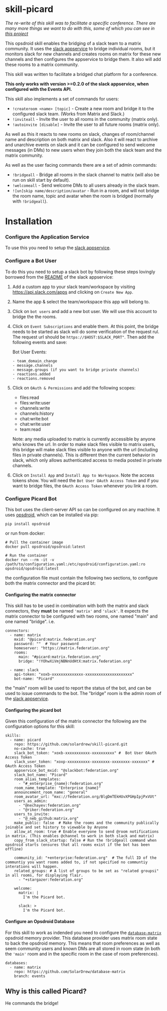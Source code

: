 # skill-picard

*The re-write of this skill was to facilitate a specific conference. There are many more things we want to do with this, some of which you can see in [this project](https://github.com/SolarDrew/skill-picard/projects/1)*

This opsdroid skill enables the bridging of a slack team to a matrix community. It uses the
[slack appservice](https://github.com/matrix-org/matrix-appservice-slack) to
bridge individual rooms, but it monitors slack for new channels and creates
rooms on matrix for these new channels and then configures the appservice to
bridge them. It also will add these rooms to a matrix community.

This skill was written to facilitate a bridged chat platform for a conference.

**This only works with version >=0.2.0 of the slack appservice, when configured with the Events API.**

This skill also implements a set of commands for users:

* `!createroom <name> [topic]` - Create a new room and bridge it to the configured slack team. (Works from Matrix and Slack.)
* `!inviteall` - Invite the user to all rooms in the community (matrix only).
* `!autoinvite [disable]` - Invite the user to all future rooms (matrix only).


As well as this it reacts to new rooms on slack, changes of room/channel name
and description on both matrix and slack. Also it will react to archive and
unarchive events on slack and it can be configured to send welcome messages (in
DMs) to new users when they join both the slack team and the matrix community.


As well as the user facing commands there are a set of admin commands:

* `!bridgeall` - Bridge all rooms in the slack channel to matrix (will also be run on skill start by default).
* `!welcomeall` - Send welcome DMs to all users already in the slack team.
* `![un]skip name/description/avatar` - Run in a room, and will not bridge the room name, topic and avatar when the room is bridged (normally with `!bridgeall`).


# Installation


### Configure the Application Service
To use this you need to setup the 
[slack appservice](https://github.com/matrix-org/matrix-appservice-slack).


### Configure a Bot User

To do this you need to setup a slack bot by following these steps lovingly
borrowed from the
[README](https://github.com/perissology/matrix-appservice-slack/blob/master/README.md#recommended)
of the slack appservice:

1. Add a custom app to your slack team/workspace by visiting https://api.slack.com/apps
   and clicking on `Create New App`.
   
2. Name the app & select the team/workspace this app will belong to.

3. Click on `bot users` and add a new bot user. We will use this account to bridge the
   the rooms.
   
4. Click on `Event Subscriptions` and enable them. At this point, the bridge needs to be
   started as slack will do some verification of the request rul. The request url should be
   `https://$HOST:$SLACK_PORT"`. Then add the following events and save:
   
   Bot User Events:
     
       - team_domain_change
       - message.channels
       - message.groups (if you want to bridge private channels)
       - reactions.added
       - reactions.removed
       
5. Click on `OAuth & Permissions` and add the following scopes:

   - files:read
   - files:write:user
   - channels:write
   - channels:history
   - chat:write:bot 
   - chat:write:user
   - team:read
   
   Note: any media uploaded to matrix is currently accessible by anyone who knows the url.
   In order to make slack files visible to matrix users, this bridge will make slack files
   visible to anyone with the url (including files in private channels). This is different
   then the current behavior in slack, which only allows authenticated access to media
   posted in private channels.
 
6. Click on `Install App` and `Install App to Workspace`. Note the access tokens show.
   You will need the `Bot User OAuth Access Token` and if you want to bridge files, the
   `OAuth Access Token` whenever you link a room.
   
   
### Configure Picard Bot

This bot uses the client-server API so can be configured on any machine. It uses
[opsdroid](http://opsdroid.readthedocs.io/), which can be installed via pip:

    pip install opsdroid

or run from docker:

    # Pull the container image
    docker pull opsdroid/opsdroid:latest

    # Run the container
    docker run --rm -it -v /path/to/configuration.yaml:/etc/opsdroid/configuration.yaml:ro opsdroid/opsdroid:latest
    

the configuration file must contain the following two sections, to configure both the matrix connector and the picard bt:


#### Configuring the matrix connector

This skill has to be used in combination with both the matrix and slack
connectors, they **must** be named `'matrix'` and `'slack'`. It expects the
matrix connector to be configured with two rooms, one named "main" and one named
"bridge". i.e.

```
connectors:
  - name: matrix
    mxid: "@picard:matrix.federation.org"
    password: ""  # Your password
    homeserver: "https://matrix.federation.org"
    rooms:
      main: "#picard:matrix.federation.org"
      bridge: "!YOhwXiVmjNBNnUdHtX:matrix.federation.org"

  - name: slack
    api-token: "xoxb-xxxxxxxxxxxxxx-xxxxxxxxxxxxxxxxxxxxx"
    bot-name: "Picard"
```

the "main" room will be used to report the status of the bot, and can be used to
issue commands to the bot. The "bridge" room is the admin room of the 
[slack appservice](https://github.com/matrix-org/matrix-appservice-slack).


#### Configuring the picard bot

Given this configuration of the matrix connector the following are the
configuration options for this skill:


```
skills:
  - name: picard
    repo: https://github.com/solardrew/skill-picard.git
    no-cache: true
    slack_bot_token: "xoxb-xxxxxxxxxxx-xxxxxxxxxx" #  Bot User OAuth Access Token
    slack_user_token: "xoxp-xxxxxxxxxx-xxxxxxxx-xxxxxxxx-xxxxxxx" #  OAuth Access Token
    appservice_bot_mxid: "@slackbot:federation.org"
    slack_bot_name: "Picard"
    room_alias_templates: 
      - "#_enterprise_{name}:federation.org"
    room_name_template: "Enterprise {name}"
    announcement_room_name: "general"
    room_avatar_url: "mxc://federation.org/BlgDmTEkHUvXPGHpIpjPxVUt"
    users_as_admin:
      - "@nechayev:federation.org"
      - "@riker:federation.org"
    users_to_invite:
      - "@_neb_github:matrix.org"
    make_public: false  # Make the rooms and the community publically joinable and set history to viewable by Anyone
    allow_at_room: true # Enable everyone to send @room notifications in matrix. (This enables @channel to work in both slack and matrix)
    copy_from_slack_startup: false # Run the !bridgeall command when opsdroid starts (ensures that all rooms exist if the bot has been offline)

    community_id: "+enterprise:federation.org"  # The full ID of the communtiy you want rooms added to, if not specified no communtiy interations will happen.
    related_groups: # A list of groups to be set as "related groupsi" in all rooms, for displaying flair.
      - "+stargazer:federation.org"

    welcome:
      matrix: |
        I'm the Picard bot.

      slack: >
        I'm the Picard bot.
```

#### Configure an Opsdroid Database

For this skill to work as indended you need to configure the [`database-matrix`](https://github.com/SolarDrew/database-matrix/) opsdroid memory provider. This database provider uses matrix room state to back the opsdroid memory. This means that room preferences as well as seem community users and known DMs are all stored in room state (in both the `'main'` room and in the specific room in the case of room preferences).

```
databases:
  - name: matrix
    repo: https://github.com/SolarDrew/database-matrix
    branch: events
```


## Why is this called Picard?

He commands the bridge!
